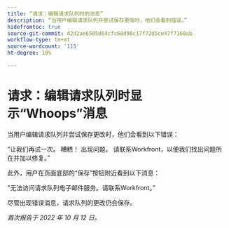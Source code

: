 ```yaml
---
title: “请求：编辑请求队列时的消息”
description: “当用户编辑请求队列并尝试保存更改时，他们会看到错误。”
hidefromtoc: true
source-git-commit: d2d2ae6585d64cfc68d90c17f72d5ce47f7168ab
workflow-type: tm+mt
source-wordcount: '115'
ht-degree: 10%

---
```



# 请求：编辑请求队列时显示“Whoops”消息

当用户编辑请求队列并尝试保存更改时，他们会看到以下错误：

”让我们再试一次。 糟糕！ 出现问题。 请联系Workfront，以便我们找出问题所在并加以修复。”

此外，用户在页面底部的“保存”按钮附近看到以下消息：

&quot;无法访问请求队列电子邮件服务。请联系Workfront。”

尽管出现错误消息，请求队列的更改仍会保存。

_首次报告于 2022 年 10 月 12 日。_


